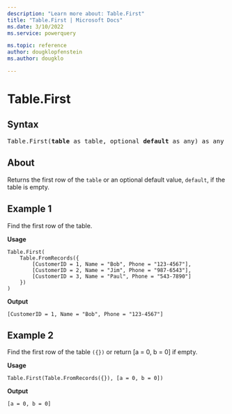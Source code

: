 ```yaml
---
description: "Learn more about: Table.First"
title: "Table.First | Microsoft Docs"
ms.date: 3/10/2022
ms.service: powerquery

ms.topic: reference
author: dougklopfenstein
ms.author: dougklo

---
```

# Table.First

## Syntax

<pre>
Table.First(<b>table</b> as table, optional <b>default</b> as any) as any
</pre>
  
## About

Returns the first row of the `table` or an optional default value, `default`, if the table is empty.

## Example 1

Find the first row of the table.

**Usage**

```powerquery-m
Table.First(
    Table.FromRecords({
        [CustomerID = 1, Name = "Bob", Phone = "123-4567"],
        [CustomerID = 2, Name = "Jim", Phone = "987-6543"],
        [CustomerID = 3, Name = "Paul", Phone = "543-7890"]
    })
)
```

**Output**

`[CustomerID = 1, Name = "Bob", Phone = "123-4567"]`

## Example 2

Find the first row of the table `({})` or return [a = 0, b = 0] if empty.

**Usage**

```powerquery-m
Table.First(Table.FromRecords({}), [a = 0, b = 0])
```

**Output**

`[a = 0, b = 0]`
